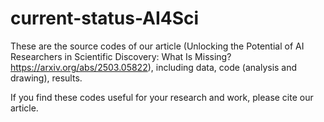 # current-status-AI4Sci

These are the source codes of our article (Unlocking the Potential of AI Researchers in Scientific Discovery: What Is Missing? https://arxiv.org/abs/2503.05822), including data, code (analysis and drawing), results.

If you find these codes useful for your research and work, please cite our article.
